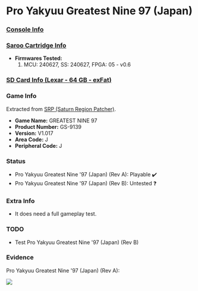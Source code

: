 # Pro Yakyuu Greatest Nine 97 (Japan)

### [Console Info](../../../../Info/Consoles/VA13/README.md)

### [Saroo Cartridge Info](../../../../Info/Cartridges/RetroGameParadiseStore/1.32F/README.md)

- <b>Firmwares Tested:</b>
  1. MCU: 240627, SS: 240627, FPGA: 05 - v0.6

### [SD Card Info (Lexar - 64 GB - exFat)](../../../../Info/SdCards/Lexar/64GB/exfat/README.md)

### Game Info

Extracted from [SRP (Saturn Region Patcher)](https://segaxtreme.net/resources/saturn-region-patcher.81/download).

- <b>Game Name:</b> GREATEST NINE 97
- <b>Product Number:</b> GS-9139
- <b>Version:</b> V1.017
- <b>Area Code:</b> J
- <b>Peripheral Code:</b> J

### Status

- Pro Yakyuu Greatest Nine '97 (Japan) (Rev A): Playable :heavy_check_mark:
- Pro Yakyuu Greatest Nine '97 (Japan) (Rev B): Untested :question:

### Extra Info

- It does need a full gameplay test.

### TODO

- Test Pro Yakyuu Greatest Nine '97 (Japan) (Rev B)

### Evidence

Pro Yakyuu Greatest Nine '97 (Japan) (Rev A):

[![](https://img.youtube.com/vi/zhg8VfnpEoA/0.jpg)](https://www.youtube.com/watch?v=zhg8VfnpEoA)
